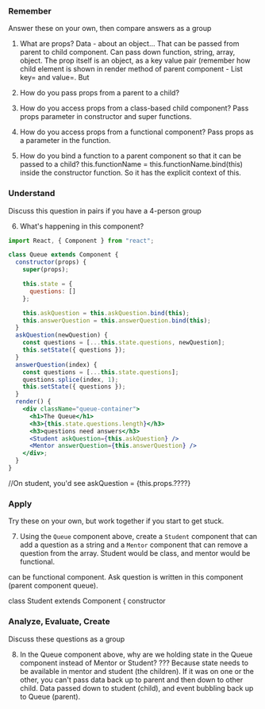 ### Remember

Answer these on your own, then compare answers as a group

1.  What are props?
    Data - about an object... That can be passed from parent to child component.  Can pass down function, string, array, object. The prop itself is an object, as a key value pair (remember how child element is shown in render method of parent component - List key= and value=. But

2.  How do you pass props from a parent to a child?


3.  How do you access props from a class-based child component?
  Pass props parameter in constructor and super functions. 

4.  How do you access props from a functional component?
  Pass props as a parameter in the function.

5.  How do you bind a function to a parent component so that it can be passed to a child?
this.functionName = this.functionName.bind(this) inside the constructor function. So it has the explicit context of this.


### Understand

Discuss this question in pairs if you have a 4-person group

6.  What's happening in this component?

```jsx
import React, { Component } from "react";

class Queue extends Component {
  constructor(props) {
    super(props);

    this.state = {
      questions: []
    };

    this.askQuestion = this.askQuestion.bind(this);
    this.answerQuestion = this.answerQuestion.bind(this);
  }
  askQuestion(newQuestion) {
    const questions = [...this.state.questions, newQuestion];
    this.setState({ questions });
  }
  answerQuestion(index) {
    const questions = [...this.state.questions];
    questions.splice(index, 1);
    this.setState({ questions });
  }
  render() {
    <div className="queue-container">
      <h1>The Queue</h1>
      <h3>{this.state.questions.length}</h3>
      <h3>questions need answers</h3>
      <Student askQuestion={this.askQuestion} />
      <Mentor answerQuestion={this.answerQuestion} />
    </div>;
  }
}
```
//On student, you'd see askQuestion = {this.props.????}
### Apply

Try these on your own, but work together if you start to get stuck.

7.  Using the `Queue` component above, create a `Student` component that can add a question as a string and a `Mentor` component that can remove a question from the array.
Student would be class, and mentor would be functional.

can be functional component. Ask question is written in this component (parent component queue).

class Student extends Component {
  constructor 
  

### Analyze, Evaluate, Create

Discuss these questions as a group

8.  In the Queue component above, why are we holding state in the Queue component instead of Mentor or Student?
???
Because state needs to be available in mentor and student (the children). If it was on one or the other, you can't pass data back up to parent and then down to other child. Data passed down to student (child), and event bubbling back up to Queue (parent).
